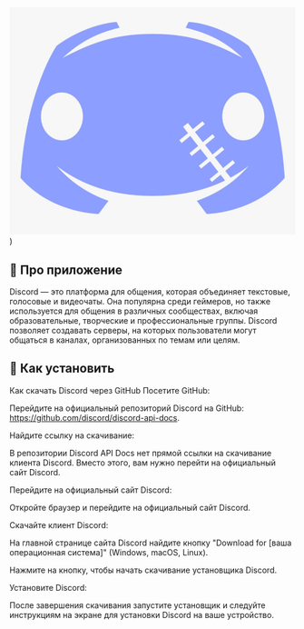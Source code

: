 ![alt text](image-1.png))



## 📖 Про приложение

Discord — это платформа для общения, которая объединяет текстовые, голосовые и видеочаты. Она популярна среди геймеров, но также используется для общения в различных сообществах, включая образовательные, творческие и профессиональные группы. Discord позволяет создавать серверы, на которых пользователи могут общаться в каналах, организованных по темам или целям.

## 🚀 Как установить

Как скачать Discord через GitHub
Посетите GitHub:

Перейдите на официальный репозиторий Discord на GitHub: https://github.com/discord/discord-api-docs.

Найдите ссылку на скачивание:

В репозитории Discord API Docs нет прямой ссылки на скачивание клиента Discord. Вместо этого, вам нужно перейти на официальный сайт Discord.

Перейдите на официальный сайт Discord:

Откройте браузер и перейдите на официальный сайт Discord.

Скачайте клиент Discord:

На главной странице сайта Discord найдите кнопку "Download for [ваша операционная система]" (Windows, macOS, Linux).

Нажмите на кнопку, чтобы начать скачивание установщика Discord.

Установите Discord:

После завершения скачивания запустите установщик и следуйте инструкциям на экране для установки Discord на ваше устройство.